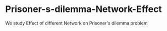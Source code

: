 # Prisoner-s-dilemma-Network-Effect
We study Effect of different Network on Prisoner's dilemma  problem
